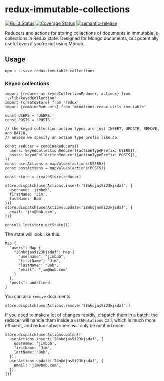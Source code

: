 # redux-immutable-collections

[![Build Status](https://travis-ci.org/jcoreio/redux-immutable-collections.svg?branch=master)](https://travis-ci.org/jcoreio/redux-immutable-collections)
[![Coverage Status](https://coveralls.io/repos/github/jcoreio/redux-immutable-collections/badge.svg?branch=master)](https://coveralls.io/github/jcoreio/redux-immutable-collections?branch=master)
[![semantic-release](https://img.shields.io/badge/%20%20%F0%9F%93%A6%F0%9F%9A%80-semantic--release-e10079.svg)](https://github.com/semantic-release/semantic-release)

Reducers and actions for storing collections of documents in Immutable.js collections in Redux state.
Designed for Mongo documents, but potentially useful even if you're not using Mongo.

## Usage

```
npm i --save redux-immutable-collections
```

### Keyed collections

```es6
import {reducer as keyedCollectionReducer, actions} from './lib/keyedCollection'
import {createStore} from 'redux'
import {combineReducers} from 'mindfront-redux-utils-immutable'

const USERS = 'USERS.'
const POSTS = 'POSTS.'

// the keyed collection action types are just INSERT, UPDATE, REMOVE, and BATCH,
// unless we specify an action type prefix like so:

const reducer = combineReducers({
  users: keyedCollectionReducer({actionTypePrefix: USERS}),
  posts: keyedCollectionReducer({actionTypePrefix: POSTS}),
})
const userActions = mapValues(actions(USERS))
const postActions = mapValues(actions(POSTS))

const store = createStore(reducer)

store.dispatch(userActions.insert('28nkdjas9i23kjsdaf', {
  username: 'jimbob',
  firstName: 'Jim',
  lastName: 'Bob',
}))
store.dispatch(userActions.update('28nkdjas9i23kjsdaf', {
  email: 'jim@bob.com',
}))

console.log(store.getState())
```

The state will look like this:
```
Map {
  "users": Map {
    "28nkdjas9i23kjsdaf": Map {
      "username": "jimbob",
      "firstName": "Jim",
      "lastName": "Bob",
      "email": "jim@bob.com"
    }
  },
  "posts": undefined
}
```

You can also `remove` documents:
```es6
store.dispatch(userActions.remove('28nkdjas9i23kjsdaf'))
```

If you need to make a lot of changes rapidly, dispatch them in a batch; the reducer will handle them inside a
`withMutations` call, which is much more efficient, and redux subscribers will only be notified once:
```es6
store.dispatch(userActions.batch([
  userActions.insert('28nkdjas9i23kjsdaf', {
    username: 'jimbob',
    firstName: 'Jim',
    lastName: 'Bob',
  }),
  userActions.update('28nkdjas9i23kjsdaf', {
    email: 'jim@bob.com',
  }),
]))
```

